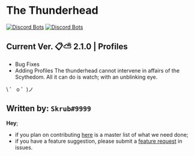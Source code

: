 # The Thunderhead
[![Discord Bots](https://top.gg/api/widget/lib/629799045954797609.svg)](https://top.gg/bot/629799045954797609) 
[![Discord Bots](https://top.gg/api/widget/status/629799045954797609.svg)](https://top.gg/bot/629799045954797609)

## Current Ver. 📋⛅ 2.1.0 | Profiles

 - Bug Fixes
 - Adding Profiles
The thunderhead cannot intervene in affairs of the Scythedom. All it can do is watch; with an unblinking eye.

\ ゜ o ゜)ノ 


## Written by: `Skrub#9999`

**Hey**;

- if you plan on contributing [here](https://trello.com/b/wtAYO1cr/thunderhead) is a master list of what we need done;
- if you have a feature suggestion, please submit a [feature request](https://github.com/humboldt123/the-thunderhead/issues/new?assignees=humboldt123&labels=enhancement&template=feature_request.md&title=%5BFEATURE+REQUEST%5D) in issues.
